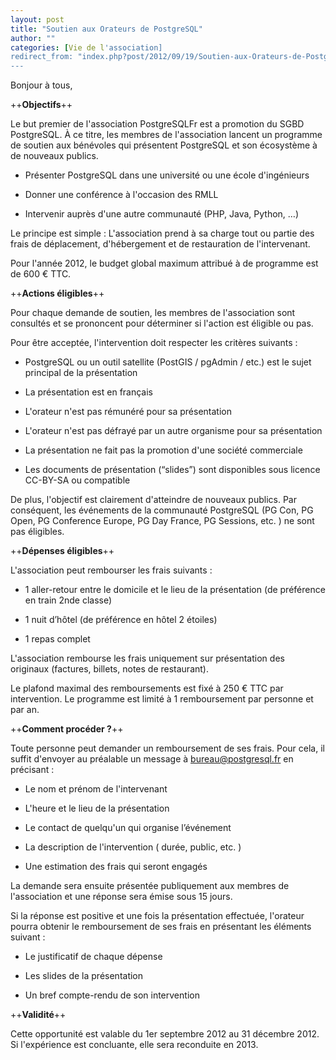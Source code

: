 ```yaml
---
layout: post
title: "Soutien aux Orateurs de PostgreSQL"
author: ""
categories: [Vie de l'association]
redirect_from: "index.php?post/2012/09/19/Soutien-aux-Orateurs-de-PostgreSQL"
---
```





<!--more-->


Bonjour à tous,



++__Objectifs__++



Le but premier de l'association PostgreSQLFr est a promotion du SGBD PostgreSQL. À ce titre, les membres de l'association lancent un programme de soutien aux bénévoles qui présentent PostgreSQL et son écosystème à de nouveaux publics.

* Présenter PostgreSQL dans une université ou une école d'ingénieurs

* Donner une conférence à l'occasion des RMLL

* Intervenir auprès d'une autre communauté (PHP, Java, Python, …)



Le principe est simple : L'association prend à sa charge tout ou partie des frais de déplacement, d'hébergement et de restauration de l'intervenant.

Pour l'année 2012, le budget global maximum attribué à de programme est de 600 € TTC.



++__Actions éligibles__++



Pour chaque demande de soutien, les membres de l'association sont consultés et se prononcent pour déterminer si l'action est éligible ou pas.

Pour être acceptée, l'intervention doit respecter les critères suivants :

* PostgreSQL ou un outil satellite (PostGIS / pgAdmin / etc.) est le sujet principal de la présentation

* La présentation est en français

* L'orateur n'est pas rémunéré pour sa présentation

* L'orateur n'est pas défrayé par un autre organisme pour sa présentation

* La présentation ne fait pas la promotion d'une société commerciale

* Les documents de présentation (“slides”) sont disponibles sous licence CC-BY-SA ou compatible



De plus, l'objectif est clairement d'atteindre de nouveaux publics. Par conséquent, les événements de la communauté PostgreSQL (PG Con, PG Open, PG Conference Europe, PG Day France, PG Sessions, etc. ) ne sont pas éligibles.



++__Dépenses éligibles__++



L'association peut rembourser les frais suivants :

* 1 aller-retour entre le domicile et le lieu de la présentation (de préférence en train 2nde classe)

* 1 nuit d’hôtel (de préférence en hôtel 2 étoiles)

* 1 repas complet



L'association rembourse les frais uniquement sur présentation des originaux (factures, billets, notes de restaurant).

Le plafond maximal des remboursements est fixé à 250 € TTC par intervention. Le programme est limité à 1 remboursement par personne et par an.



++__Comment procéder ?__++



Toute personne peut demander un remboursement de ses frais. Pour cela, il suffit d'envoyer au préalable un message à bureau@postgresql.fr en précisant :

* Le nom et prénom de l'intervenant

* L'heure et le lieu de la présentation

* Le contact de quelqu'un qui organise l’événement

 * La description de l'intervention ( durée, public, etc. )

 * Une estimation des frais qui seront engagés



La demande sera ensuite présentée publiquement aux membres de l'association et une réponse sera émise sous 15 jours.

Si la réponse est positive et une fois la présentation effectuée, l'orateur pourra obtenir le remboursement de ses frais en présentant les éléments suivant :

* Le justificatif de chaque dépense

* Les slides de la présentation

* Un bref compte-rendu de son intervention



++__Validité__++



Cette opportunité est valable du 1er septembre 2012 au 31 décembre 2012. Si l'expérience est concluante, elle sera reconduite en 2013.